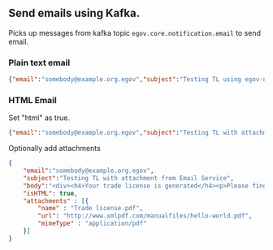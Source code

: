 ## Send emails using Kafka.

Picks up messages from kafka topic `egov.core.notification.email` to send email. 

### Plain text email
```json
{"email":"somebody@example.org.egov","subject":"Testing TL using egov-notification-email","body":"Your trade license has been generated."}]}
```

### HTML Email

Set "html" as true.

```json
{"email":"somebody@example.org.egov","subject":"Testing TL with attachment from Email Service","body":"<div><h4>Your trade license is generated</h4><p>Please keep a copy on you at all times while driving your vehicle.</p></div>", "isHTML": true,
```

Optionally add attachments

```json
{
	"email":"somebody@example.org.egov",
	"subject":"Testing TL with attachment from Email Service",
	"body":"<div><h4>Your trade license is generated</h4><p>Please find your license certificate attached.</p></div>",
	"isHTML": true, 
	"attachments" : [{
		"name" : "Trade license.pdf",
		"url": "http://www.xmlpdf.com/manualfiles/hello-world.pdf", 
		"mimeType" : "application/pdf"
	}]
}
```